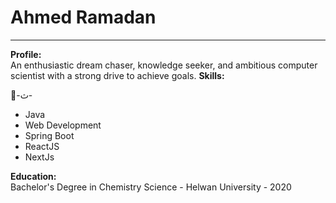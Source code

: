 # Ahmed Ramadan

---

**Profile:**  
An enthusiastic dream chaser, knowledge seeker, and ambitious computer scientist with a strong drive to achieve goals.
**Skills:**  



-ٌث-
- Java
- Web Development
- Spring Boot
- ReactJS
- NextJs
  



**Education:**  
Bachelor's Degree in Chemistry Science - Helwan University - 2020
